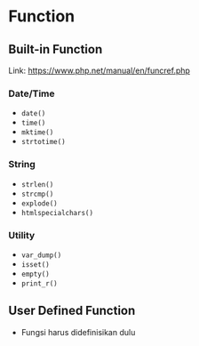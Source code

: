 # Function
## Built-in Function
Link: https://www.php.net/manual/en/funcref.php

### Date/Time
- `date()`
- `time()`
- `mktime()`
- `strtotime()`

### String
- `strlen()`
- `strcmp()`
- `explode()`
- `htmlspecialchars()`

### Utility
- `var_dump()`
- `isset()`
- `empty()`
- `print_r()`

## User Defined Function
- Fungsi harus didefinisikan dulu

